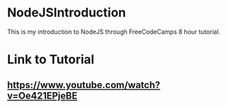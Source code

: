 # NodeJSIntroduction
This is my introduction to NodeJS through FreeCodeCamps 8 hour tutorial.

# Link to Tutorial
## https://www.youtube.com/watch?v=Oe421EPjeBE
